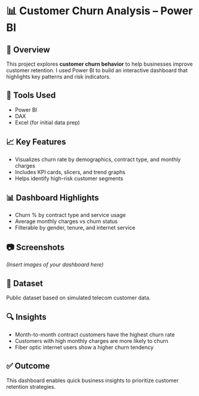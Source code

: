 # 📊 Customer Churn Analysis – Power BI

## 📌 Overview
This project explores **customer churn behavior** to help businesses improve customer retention. I used Power BI to build an interactive dashboard that highlights key patterns and risk indicators.

## 🧰 Tools Used
- Power BI
- DAX
- Excel (for initial data prep)

## 📈 Key Features
- Visualizes churn rate by demographics, contract type, and monthly charges
- Includes KPI cards, slicers, and trend graphs
- Helps identify high-risk customer segments

## 📊 Dashboard Highlights
- Churn % by contract type and service usage
- Average monthly charges vs churn status
- Filterable by gender, tenure, and internet service

## 📷 Screenshots
*(Insert images of your dashboard here)*

## 📂 Dataset
Public dataset based on simulated telecom customer data.

## 🔍 Insights
- Month-to-month contract customers have the highest churn rate
- Customers with high monthly charges are more likely to churn
- Fiber optic internet users show a higher churn tendency

## ✅ Outcome
This dashboard enables quick business insights to prioritize customer retention strategies.
